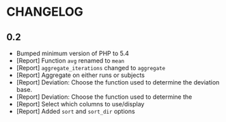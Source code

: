 CHANGELOG
=========

0.2
---

- Bumped minimum version of PHP to 5.4
- [Report] Function `avg` renamed to `mean`
- [Report] `aggregate_iterations` changed to `aggregate`
- [Report] Aggregate on either runs or subjects
- [Report] Deviation: Choose the function used to determine the
  deviation base.
- [Report] Deviation: Choose the function used to determine the
- [Report] Select which columns to use/display
- [Report] Added `sort` and `sort_dir` options
